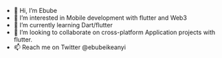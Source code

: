 - 👋 Hi, I’m Ebube
- 👀 I’m interested in Mobile development with flutter and Web3
- 🌱 I’m currently learning Dart/flutter
- 💞️ I’m looking to collaborate on cross-platform Application projects with flutter.
- 📫 Reach me on Twitter @ebubeikeanyi

<!---
Ebube-io/Ebube-io is a ✨ special ✨ repository because its `README.md` (this file) appears on your GitHub profile.
You can click the Preview link to take a look at your changes.
--->

